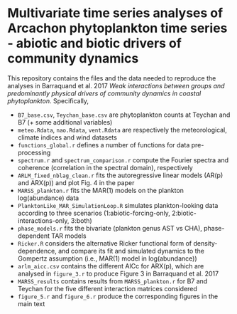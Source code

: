 # Multivariate time series analyses of Arcachon phytoplankton time series - abiotic and biotic drivers of community dynamics
This repository contains the files and the data needed to reproduce the analyses in Barraquand et al. 2017 *Weak interactions between groups and predominantly physical drivers of community dynamics in coastal phytoplankton*. Specifically, 

* `B7_base.csv`, `Teychan_base.csv` are phytoplankton counts at Teychan and B7 (+ some additional variables)
* `meteo.Rdata`, `nao.Rdata`, `vent.Rdata` are respectively the meteorological, climate indices and wind datasets
* `functions_global.r` defines a number of functions for data pre-processing
* `spectrum.r` and `spectrum_comparison.r` compute the Fourier spectra and coherence (correlation in the spectral domain), respectively
* `ARLM_fixed_nblag_clean.r` fits the autoregressive linear models (AR(p) and ARX(p)) and plot Fig. 4 in the paper
* `MARSS_plankton.r` fits the MAR(1) models on the plankton log(abundance) data
* `PlanktonLike_MAR_SimulationLoop.R` simulates plankton-looking data according to three scenarios (1:abiotic-forcing-only, 2:biotic-interactions-only, 3:both)
* `phase_models.r` fits the bivariate (plankton genus AST vs CHA), phase-dependent TAR models
* `Ricker.R` considers the alternative Ricker functional form of density-dependence, and compare its fit and simulated dynamics to the Gompertz assumption (i.e., MAR(1) model in log(abundance)) 
* `arlm_aicc.csv` contains the different AICc for ARX(p), which are analysed in `figure_3.r` to produce Figure 3 in Barraquand et al. 2017
* `MARSS_results` contains results from `MARSS_plankton.r` for B7 and Teychan for the five different interaction matrices considered
* `figure_5.r` and `figure_6.r` produce the corresponding figures in the main text

